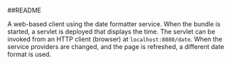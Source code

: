 ##README

A web-based client using the date formatter service. When the bundle is started, a servlet
is deployed that displays the time. The servlet can be invoked from an HTTP client (browser)
at `localhost:8080/date`. When the service providers are changed, and the page is refreshed, a different date format is used.
 
 
